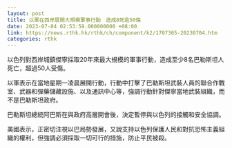 ```yaml
---
layout: post
title: 以軍在西岸展開大規模軍事行動　造成8死逾50傷
date: 2023-07-04 02:53:59.000000000 +08:00
link: https://news.rthk.hk/rthk/ch/component/k2/1707365-20230704.htm
categories: rthk
---
```


以色列對西岸城鎮傑寧採取20年來最大規模的軍事行動，造成至少8名巴勒斯坦人死亡，超過50人受傷。

以軍表示在當地星期一凌晨展開行動，行動中打擊了巴勒斯坦武裝人員的聯合作戰室、武器和彈藥儲藏設施、以及通訊中心等，強調行動針對傑寧當地武裝組織，而不是巴勒斯坦政府。

巴勒斯坦總統阿巴斯在與政府高層開會後，決定暫停與以色列的接觸和安全協調。

美國表示，正密切注視以巴局勢發展，又說支持以色列保護人民和對抗恐怖主義組織的權利，但強調必須採取一切可行的措施，防止平民被殺。
